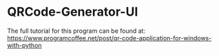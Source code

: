# QRCode-Generator-UI
The full tutorial for this program can be found at: https://www.programcoffee.net/post/qr-code-application-for-windows-with-python
